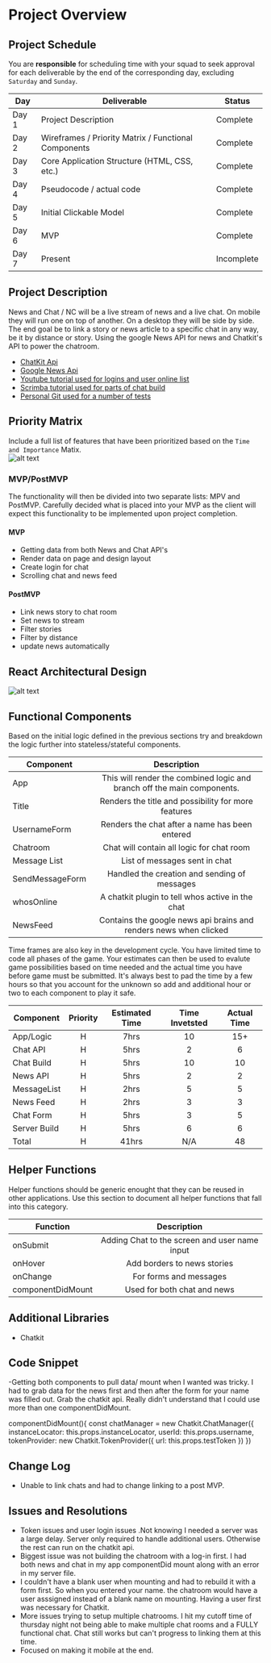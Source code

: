 # Project Overview

## Project Schedule

You are **responsible** for scheduling time with your squad to seek approval for each deliverable by the end of the corresponding day, excluding `Saturday` and `Sunday`.

|  Day | Deliverable | Status
|---|---| ---|
|Day 1| Project Description | Complete
|Day 2| Wireframes / Priority Matrix / Functional Components | Complete
|Day 3| Core Application Structure (HTML, CSS, etc.) | Complete
|Day 4| Pseudocode / actual code | Complete
|Day 5| Initial Clickable Model  | Complete
|Day 6| MVP | Complete
|Day 7| Present | Incomplete


## Project Description

News and Chat / NC will be a live stream of news and a live chat. On mobile they will run one on top of another. On a desktop they will be side by side.  The end goal be to link a story or news article to a specific chat in any way, be it by distance or story. Using the google News API for news and Chatkit's API to power the chatroom.

- [ChatKit Api](https://pusher.com/chatkit)
- [Google News Api](https://newsapi.org/s/google-news-api)
- [Youtube tutorial used for logins and user online list](https://www.youtube.com/watch?v=6vcIW0CO07k&t=1024s)
- [Scrimba tutorial used for parts of chat build](https://scrimba.com/playlist/pbNpTv)
- [Personal Git used for a number of tests](https://github.com/HarringtonR/ChatKitBuild)

## Priority Matrix

Include a full list of features that have been prioritized based on the `Time and Importance` Matix.  
![alt text](https://imgur.com/QYbPXSA.jpg)

### MVP/PostMVP

The functionality will then be divided into two separate lists: MPV and PostMVP.  Carefully decided what is placed into your MVP as the client will expect this functionality to be implemented upon project completion.  

#### MVP 

- Getting data from both News and Chat API's
- Render data on page and design layout
- Create login for chat
- Scrolling chat and news feed


#### PostMVP 

- Link news story to chat room
- Set news to stream
- Filter stories
- Filter by distance
- update news automatically

## React Architectural Design

![alt text](https://imgur.com/gbiOOoZ.jpg)

## Functional Components

Based on the initial logic defined in the previous sections try and breakdown the logic further into stateless/stateful components. 

| Component | Description | 
| --- | :---: |  
| App     | This will render the combined logic and branch off the main components. 
| Title | Renders the title and possibility for more features |
| UsernameForm | Renders the chat after a name has been entered |
| Chatroom    | Chat will contain all logic for chat room |
| Message List | List of messages sent in chat |
| SendMessageForm | Handled the creation and sending of messages|
| whosOnline | A chatkit plugin to tell whos active in the chat |
| NewsFeed    | Contains the google news api brains and renders news when clicked|



Time frames are also key in the development cycle.  You have limited time to code all phases of the game.  Your estimates can then be used to evalute game possibilities based on time needed and the actual time you have before game must be submitted. It's always best to pad the time by a few hours so that you account for the unknown so add and additional hour or two to each component to play it safe.

| Component | Priority | Estimated Time | Time Invetsted | Actual Time |
| --- | :---: |  :---: | :---: | :---: |
| App/Logic | H | 7hrs| 10 | 15+ |
| Chat API | H | 5hrs| 2 | 6 |
| Chat Build | H | 5hrs| 10 | 10|
| News API | H | 5hrs| 2 | 2 |
| MessageList| H | 2hrs| 5 |5 |
| News Feed| H | 2hrs| 3 | 3 |
| Chat Form | H | 5hrs| 3 | 5 |
| Server Build | H | 5hrs | 6 | 6|
| Total | H | 41hrs| N/A | 48 |

## Helper Functions
Helper functions should be generic enought that they can be reused in other applications. Use this section to document all helper functions that fall into this category.

| Function | Description | 
| --- | :---: |  
| onSubmit | Adding Chat to the screen and user name input | 
| onHover | Add borders to news stories | 
| onChange | For forms and messages | 
| componentDidMount | Used for both chat and news |


## Additional Libraries
- Chatkit

## Code Snippet

-Getting both components to pull data/ mount when I wanted was tricky.  I had to grab data for the news first and then after the form for your name was filled out. Grab the chatkit api. Really didn't understand that I could use more than one componentDidMount.

 componentDidMount(){
      const chatManager = new Chatkit.ChatManager({
        instanceLocator: this.props.instanceLocator,
        userId: this.props.username,
        tokenProvider: new Chatkit.TokenProvider({
          url: this.props.testToken
        })
      })


## Change Log
- Unable to link chats and had to change linking to a post MVP.

## Issues and Resolutions
- Token issues and user login issues .Not knowing I needed a server was a large delay. Server only required to handle additional users. Otherwise the rest can run on the chatkit api. 
- Biggest issue was not building the chatroom with a log-in first. I had both news and chat in my app componentDid mount along with an error in my server file. 
- I couldn't have a blank user when mounting and had to rebuild it with a form first. So when you entered your name. the chatroom would have a user asssigned instead of a blank name on mounting. Having a user first was necessary for Chatkit.
- More issues trying to setup multiple chatrooms. I hit my cutoff time of thursday night not being able to make multiple chat rooms and a FULLY functional chat. Chat still works but can't progress to linking them at this time.
- Focused on making it mobile at the end.


<!--#### SAMPLE.....
**ERROR**: app.js:34 Uncaught SyntaxError: Unexpected identifier                                
**RESOLUTION**: Missing comma after first object in sources {} object
-->
